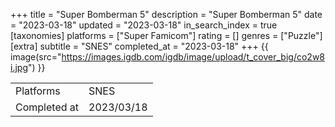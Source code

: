 +++
title = "Super Bomberman 5"
description = "Super Bomberman 5"
date = "2023-03-18"
updated = "2023-03-18"
in_search_index = true
[taxonomies]
platforms = ["Super Famicom"]
rating = []
genres = ["Puzzle"]
[extra]
subtitle = "SNES"
completed_at = "2023-03-18"
+++
{{ image(src="https://images.igdb.com/igdb/image/upload/t_cover_big/co2w8i.jpg") }}

|              |            |
| ------------ | ---------- |
| Platforms    | SNES |
| Completed at | 2023/03/18 |

